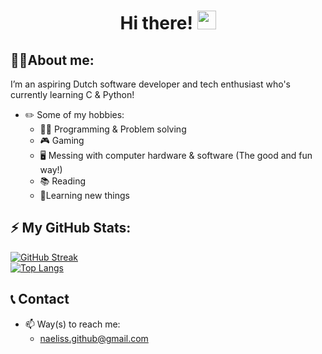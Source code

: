 <h1>
  <div align = "center">
    Hi there! <img src="https://media.giphy.com/media/hvRJCLFzcasrR4ia7z/giphy.gif" width="30px"/>
  </div>
</h1>

## 🙋‍♂️About me:
I’m an aspiring Dutch software developer and tech enthusiast who's currently learning C & Python!
- ✏️ Some of my hobbies:
  - 👨‍💻 Programming & Problem solving
  - 🎮 Gaming
  - 🖥️ Messing with computer hardware & software (The good and fun way!)
  - 📚 Reading
  - 📑Learning new things
## ⚡ My GitHub Stats:
[![GitHub Streak](http://github-readme-streak-stats.herokuapp.com?user=naeliss&theme=transparent&hide_border=true)](https://git.io/streak-stats) <br>
[![Top Langs](https://github-readme-stats.vercel.app/api/top-langs/?username=naeliss&layout=compact&theme=vision-friendly-dark)](https://github.com/anuraghazra/github-readme-stats)

## 📞 Contact
- 📫 Way(s) to reach me:
  - naeliss.github@gmail.com
